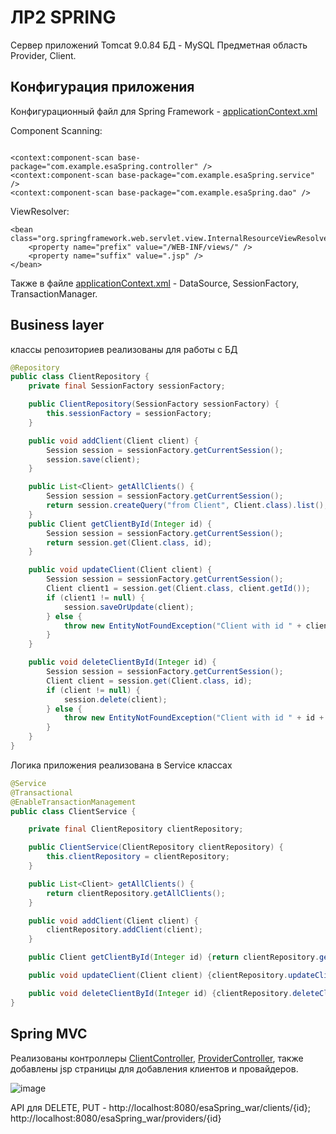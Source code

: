 # ЛР2 SPRING
Сервер приложений Tomcat 9.0.84
БД - MySQL
Предметная область Provider, Client.
## Конфигурация приложения 
Конфигурационный файл для Spring Framework - [applicationContext.xml](https://github.com/badasqi/ESA_Spring/blob/main/src/main/webapp/WEB-INF/applicationContext.xml)

Component Scanning:
```

<context:component-scan base-package="com.example.esaSpring.controller" />
<context:component-scan base-package="com.example.esaSpring.service" />
<context:component-scan base-package="com.example.esaSpring.dao" />
```
ViewResolver:
```
<bean class="org.springframework.web.servlet.view.InternalResourceViewResolver">
    <property name="prefix" value="/WEB-INF/views/" />
    <property name="suffix" value=".jsp" />
</bean>

```
Также в файле [applicationContext.xml](https://github.com/badasqi/ESA_Spring/blob/main/src/main/webapp/WEB-INF/applicationContext.xml) - DataSource, SessionFactory, TransactionManager.


## Business layer
классы репозиториев реализованы для работы с БД
```java
@Repository
public class ClientRepository {
    private final SessionFactory sessionFactory;

    public ClientRepository(SessionFactory sessionFactory) {
        this.sessionFactory = sessionFactory;
    }

    public void addClient(Client client) {
        Session session = sessionFactory.getCurrentSession();
        session.save(client);
    }

    public List<Client> getAllClients() {
        Session session = sessionFactory.getCurrentSession();
        return session.createQuery("from Client", Client.class).list();
    }
    public Client getClientById(Integer id) {
        Session session = sessionFactory.getCurrentSession();
        return session.get(Client.class, id);
    }

    public void updateClient(Client client) {
        Session session = sessionFactory.getCurrentSession();
        Client client1 = session.get(Client.class, client.getId());
        if (client1 != null) {
            session.saveOrUpdate(client);
        } else {
            throw new EntityNotFoundException("Client with id " + client.getId() + " not found.");
        }
    }

    public void deleteClientById(Integer id) {
        Session session = sessionFactory.getCurrentSession();
        Client client = session.get(Client.class, id);
        if (client != null) {
            session.delete(client);
        } else {
            throw new EntityNotFoundException("Client with id " + id + " not found.");
        }
    }
}
```
Логика приложения реализована в Service классах

```java
@Service
@Transactional
@EnableTransactionManagement
public class ClientService {

    private final ClientRepository clientRepository;

    public ClientService(ClientRepository clientRepository) {
        this.clientRepository = clientRepository;
    }

    public List<Client> getAllClients() {
        return clientRepository.getAllClients();
    }

    public void addClient(Client client) {
        clientRepository.addClient(client);
    }

    public Client getClientById(Integer id) {return clientRepository.getClientById(id);}

    public void updateClient(Client client) {clientRepository.updateClient(client);}

    public void deleteClientById(Integer id) {clientRepository.deleteClientById(id);}
}
```

## Spring MVC
Реализованы контроллеры [ClientController](https://github.com/badasqi/ESA_Spring/blob/main/src/main/java/com/example/esaSpring/controller/ClientController.java), [ProviderController](https://github.com/badasqi/ESA_Spring/blob/main/src/main/java/com/example/esaSpring/controller/ProviderController.java), также добавлены jsp страницы для добавления клиентов и провайдеров.


![image](https://github.com/badasqi/ESA_Spring/assets/78803025/43a1ea8e-689e-4d19-9f94-07092e2204e0)

API для DELETE, PUT - http://localhost:8080/esaSpring_war/clients/{id}; http://localhost:8080/esaSpring_war/providers/{id}


